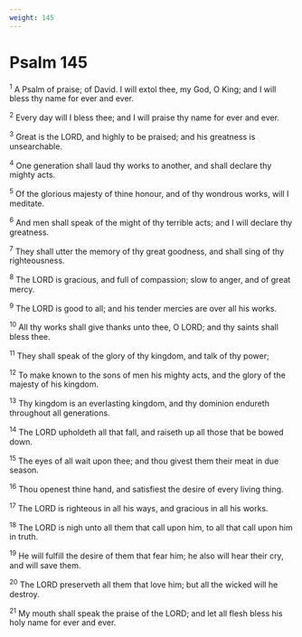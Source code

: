 ```yaml
---
weight: 145
---
```


# Psalm 145

<sup>1</sup> A Psalm of praise; of David. I will extol thee, my God, O King; and I will bless thy name for ever and ever. 

<sup>2</sup> Every day will I bless thee; and I will praise thy name for ever and ever. 

<sup>3</sup> Great is the LORD, and highly to be praised; and his greatness is unsearchable. 

<sup>4</sup> One generation shall laud thy works to another, and shall declare thy mighty acts. 

<sup>5</sup> Of the glorious majesty of thine honour, and of thy wondrous works, will I meditate. 

<sup>6</sup> And men shall speak of the might of thy terrible acts; and I will declare thy greatness. 

<sup>7</sup> They shall utter the memory of thy great goodness, and shall sing of thy righteousness. 

<sup>8</sup> The LORD is gracious, and full of compassion; slow to anger, and of great mercy. 

<sup>9</sup> The LORD is good to all; and his tender mercies are over all his works. 

<sup>10</sup> All thy works shall give thanks unto thee, O LORD; and thy saints shall bless thee. 

<sup>11</sup> They shall speak of the glory of thy kingdom, and talk of thy power; 

<sup>12</sup> To make known to the sons of men his mighty acts, and the glory of the majesty of his kingdom. 

<sup>13</sup> Thy kingdom is an everlasting kingdom, and thy dominion endureth throughout all generations. 

<sup>14</sup> The LORD upholdeth all that fall, and raiseth up all those that be bowed down. 

<sup>15</sup> The eyes of all wait upon thee; and thou givest them their meat in due season. 

<sup>16</sup> Thou openest thine hand, and satisfiest the desire of every living thing. 

<sup>17</sup> The LORD is righteous in all his ways, and gracious in all his works. 

<sup>18</sup> The LORD is nigh unto all them that call upon him, to all that call upon him in truth. 

<sup>19</sup> He will fulfill the desire of them that fear him; he also will hear their cry, and will save them. 

<sup>20</sup> The LORD preserveth all them that love him; but all the wicked will he destroy. 

<sup>21</sup> My mouth shall speak the praise of the LORD; and let all flesh bless his holy name for ever and ever. 


